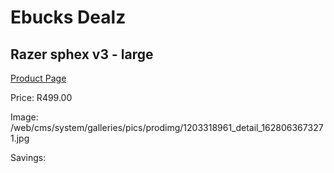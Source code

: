 
# Ebucks Dealz
## Razer sphex v3 - large
[Product Page](https://www.ebucks.com/web/shop/productSelected.do?prodId=1203318961&catId=365757697)

Price: R499.00

Image: /web/cms/system/galleries/pics/prodimg/1203318961_detail_1628063673271.jpg

Savings: 


	